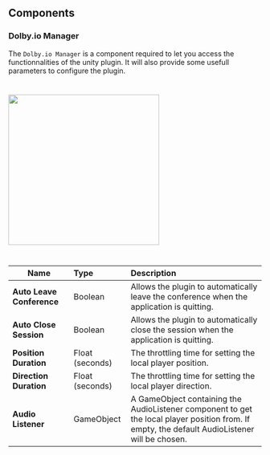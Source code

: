 ## Components
### Dolby.io Manager

The `Dolby.io Manager` is a component required to let you access the functionnalities of the unity plugin. It will also provide some usefull parameters to configure the plugin.

<div style="text-align:left">
    <img style="padding:25px 0" src="~/images/components/dolbyiomanager.png" width="300px">
</div>

| Name | Type | Description  |
|---|:---|:---|
| **Auto Leave Conference** | Boolean | Allows the plugin to automatically leave the conference when the application is quitting. |
| **Auto Close Session** | Boolean | Allows the plugin to automatically close the session when the application is quitting. |
| **Position Duration** | Float (seconds) | The throttling time for setting the local player position. |
| **Direction Duration** | Float (seconds) | The throttling time for setting the local player direction. |
| **Audio Listener** | GameObject | A GameObject containing the AudioListener component to get the local player position from. If empty, the default AudioListener will be chosen. | 
